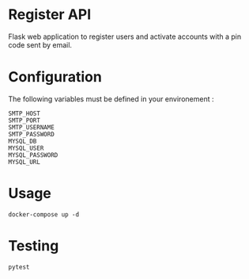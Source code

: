 # Register API

Flask web application to register users and activate accounts with a pin code sent by email.

# Configuration

The following variables must be defined in your environement :

    SMTP_HOST
    SMTP_PORT
    SMTP_USERNAME
    SMTP_PASSWORD
    MYSQL_DB
    MYSQL_USER
    MYSQL_PASSWORD
    MYSQL_URL

# Usage

```docker-compose up -d```

# Testing

```pytest```
